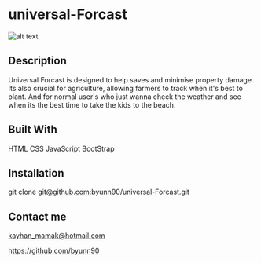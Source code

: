 # universal-Forcast

![alt text](./assets/images/Kayhan-Weather-App.png)

## Description

Universal Forcast is designed to help saves and minimise property damage.
Its also crucial for agriculture, allowing farmers to track when it's best to plant. And for normal
user's who just wanna check the weather and see when its the best time to take the kids to the beach.

## Built With

HTML
CSS
JavaScript
BootStrap

## Installation

git clone git@github.com:byunn90/universal-Forcast.git

## Contact me

kayhan_mamak@hotmail.com

https://github.com/byunn90
